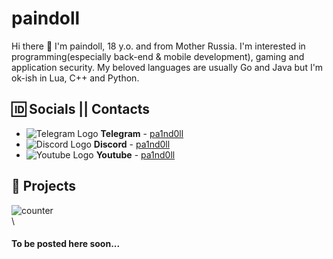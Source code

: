 # paindoll
Hi there 👋 I'm paindoll, 18 y.o. and from Mother Russia. I'm interested in programming(especially back-end & mobile development), gaming and application security. My beloved languages are usually Go and Java but I'm ok-ish in Lua, C++ and Python.

## 🆔 Socials || Contacts
- ![Telegram Logo](https://telegram.org/favicon.ico) __Telegram__ - [pa1nd0ll](https://t.me/pa1nd0ll)
- ![Discord Logo](https://imgur.com/a/TZ2Gb5N) __Discord__ - [pa1nd0ll](discordapp.com/users/971831707613417593)
- ![Youtube Logo](https://youtube.com/favicon.ico) __Youtube__ - [pa1nd0ll](https://www.youtube.com/@pa1nd0ll)

## 🧢 Projects
![counter](https://count.getloli.com/get/@:paindoll?theme=gelbooru)\
\
#### To be posted here soon...

